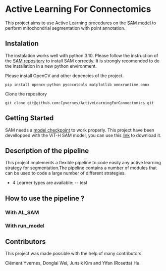 # Active Learning For Connectomics

This project aims to use Active Learning procedures on the [SAM model](https://github.com/facebookresearch/segment-anything) to perform mitochondrial segmentation with point annotation.

## Instalation

The instalation works well with python 3.10. Please follow the instruction of the [SAM repository](https://github.com/facebookresearch/segment-anything#installation) to install SAM correctly. It is strongly recomended to do the installation in a new python environment.

Please install OpenCV and other depencies of the project.

```
pip install opencv-python pycocotools matplotlib onnxruntime onnx
```

Clone the repository

```
git clone git@github.com:Cyvernes/ActiveLearningForConnectomics.git
```

## Getting Started

SAM needs a [model checkpoint](git@github.com:Cyvernes/ActiveLearningForConnectomics.git) to work properly. This project have been devellopped with the ViT-H SAM model, you can use this [link](https://dl.fbaipublicfiles.com/segment_anything/sam_vit_h_4b8939.pth) to download it.

## Description of the pipeline

This project implements a flexible pipeline to code easily any active learning strategy for segmentation.The pipeline contains a number of modules that can be used to code a large number of different strategies.

- 4 Learner types are available: 
-- test

## How to use the pipeline ?
### With AL_SAM


### With run_model


## Contributors

This project was made possible with the help of many contributors:

Clément Yvernes, Donglai Wei, Junsik Kim and Yifan (Rosetta) Hu.

